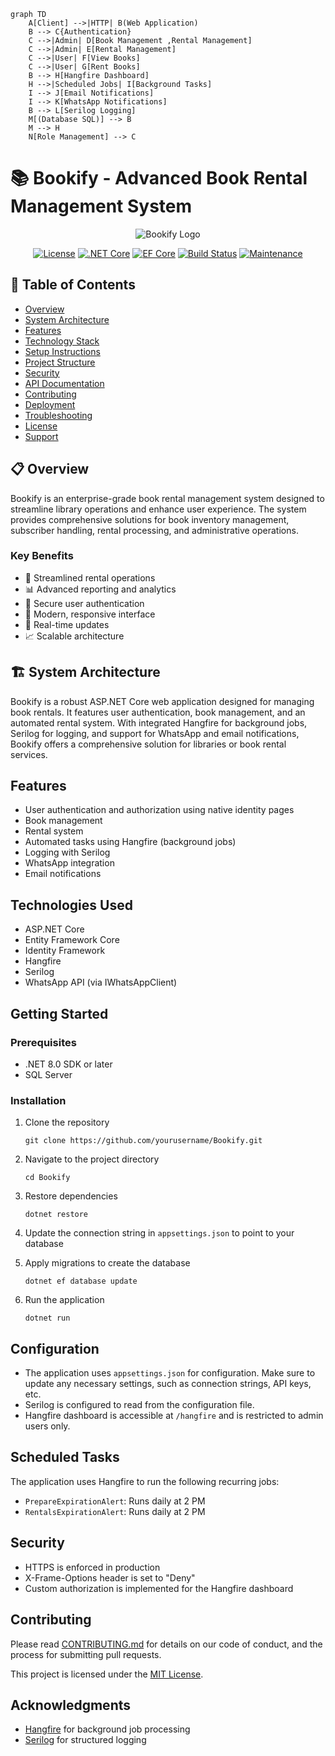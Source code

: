 


```mermaid
graph TD
    A[Client] -->|HTTP| B(Web Application)
    B --> C{Authentication}
    C -->|Admin| D[Book Management ,Rental Management]
    C -->|Admin| E[Rental Management]
    C -->|User| F[View Books]
    C -->|User| G[Rent Books]
    B --> H[Hangfire Dashboard]
    H -->|Scheduled Jobs| I[Background Tasks]
    I --> J[Email Notifications]
    I --> K[WhatsApp Notifications]
    B --> L[Serilog Logging]
    M[(Database SQL)] --> B
    M --> H
    N[Role Management] --> C
```

# 📚 Bookify - Advanced Book Rental Management System

<div align="center">

![Bookify Logo](path/to/your/logo.png)

[![License](https://img.shields.io/badge/license-MIT-blue.svg)](LICENSE)
[![.NET Core](https://img.shields.io/badge/.NET%20Core-7.0-purple.svg)](https://dotnet.microsoft.com/download)
[![EF Core](https://img.shields.io/badge/EF%20Core-7.0-blue.svg)](https://docs.microsoft.com/ef/core)
[![Build Status](https://img.shields.io/badge/build-passing-brightgreen.svg)](https://github.com/yourusername/bookify)
[![Maintenance](https://img.shields.io/badge/Maintained%3F-yes-green.svg)](https://github.com/yourusername/bookify/graphs/commit-activity)

</div>

## 📑 Table of Contents
- [Overview](#-overview)
- [System Architecture](#-system-architecture)
- [Features](#-features)
- [Technology Stack](#-technology-stack)
- [Setup Instructions](#-setup-instructions)
- [Project Structure](#-project-structure)
- [Security](#-security)
- [API Documentation](#-api-documentation)
- [Contributing](#-contributing)
- [Deployment](#-deployment)
- [Troubleshooting](#-troubleshooting)
- [License](#-license)
- [Support](#-support)

## 📋 Overview

Bookify is an enterprise-grade book rental management system designed to streamline library operations and enhance user experience. The system provides comprehensive solutions for book inventory management, subscriber handling, rental processing, and administrative operations.

### Key Benefits
- 🎯 Streamlined rental operations
- 📊 Advanced reporting and analytics
- 🔐 Secure user authentication
- 📱 Modern, responsive interface
- 🔄 Real-time updates
- 📈 Scalable architecture

## 🏗 System Architecture


Bookify is a robust ASP.NET Core web application designed for managing book rentals. It features user authentication, book management, and an automated rental system. With integrated Hangfire for background jobs, Serilog for logging, and support for WhatsApp and email notifications, Bookify offers a comprehensive solution for libraries or book rental services.

## Features

- User authentication and authorization using native identity pages 
- Book management
- Rental system
- Automated tasks using Hangfire (background jobs)
- Logging with Serilog
- WhatsApp integration
- Email notifications

## Technologies Used

- ASP.NET Core
- Entity Framework Core
- Identity Framework
- Hangfire
- Serilog
- WhatsApp API (via IWhatsAppClient)

## Getting Started

### Prerequisites

- .NET 8.0 SDK or later
- SQL Server 

### Installation

1. Clone the repository
   ```
   git clone https://github.com/yourusername/Bookify.git
   ```

2. Navigate to the project directory
   ```
   cd Bookify
   ```

3. Restore dependencies
   ```
   dotnet restore
   ```

4. Update the connection string in `appsettings.json` to point to your database

5. Apply migrations to create the database
   ```
   dotnet ef database update
   ```

6. Run the application
   ```
   dotnet run
   ```

## Configuration

- The application uses `appsettings.json` for configuration. Make sure to update any necessary settings, such as connection strings, API keys, etc.
- Serilog is configured to read from the configuration file.
- Hangfire dashboard is accessible at `/hangfire` and is restricted to admin users only.

## Scheduled Tasks

The application uses Hangfire to run the following recurring jobs:

- `PrepareExpirationAlert`: Runs daily at 2 PM
- `RentalsExpirationAlert`: Runs daily at 2 PM

## Security

- HTTPS is enforced in production
- X-Frame-Options header is set to "Deny"
- Custom authorization is implemented for the Hangfire dashboard

## Contributing

Please read [CONTRIBUTING.md](CONTRIBUTING.md) for details on our code of conduct, and the process for submitting pull requests.



This project is licensed under the [MIT License](LICENSE).



## Acknowledgments

- [Hangfire](https://www.hangfire.io/) for background job processing
- [Serilog](https://serilog.net/) for structured logging


